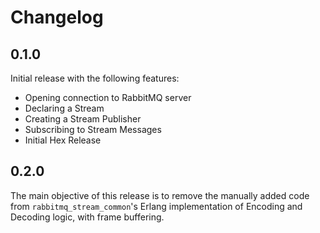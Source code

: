 # Changelog

## 0.1.0

Initial release with the following features:

- Opening connection to RabbitMQ server
- Declaring a Stream
- Creating a Stream Publisher
- Subscribing to Stream Messages
- Initial Hex Release

## 0.2.0

The main objective of this release is to remove the manually added code from `rabbitmq_stream_common`'s Erlang implementation of Encoding and Decoding logic, with frame buffering.
